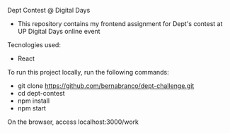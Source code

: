 Dept Contest @ Digital Days
- This repository contains my frontend assignment for Dept's contest at UP Digital Days online event

Tecnologies used:
- React

To run this project locally, run the following commands:
- git clone https://github.com/bernabranco/dept-challenge.git
- cd dept-contest
- npm install
- npm start

On the browser, access localhost:3000/work


